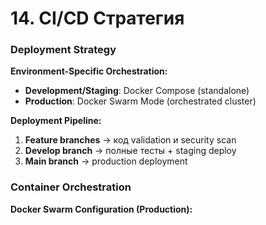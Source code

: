# 14. CI/CD Стратегия

### Deployment Strategy

**Environment-Specific Orchestration:**
- **Development/Staging**: Docker Compose (standalone)
- **Production**: Docker Swarm Mode (orchestrated cluster)

**Deployment Pipeline:**
1. **Feature branches** → код validation и security scan
2. **Develop branch** → полные тесты + staging deploy
3. **Main branch** → production deployment

### Container Orchestration

**Docker Swarm Configuration (Production):**
```yaml